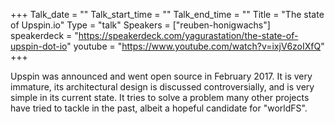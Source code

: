 +++
Talk_date = ""
Talk_start_time = ""
Talk_end_time = ""
Title = "The state of Upspin.io"
Type = "talk"
Speakers = ["reuben-honigwachs"]
speakerdeck = "https://speakerdeck.com/yagurastation/the-state-of-upspin-dot-io"
youtube = "https://www.youtube.com/watch?v=ixjV6zoIXfQ"
+++

Upspin was announced and went open source in February 2017. It is very immature, its architectural design is discussed controversially, and is very simple in its current state. It tries to solve a problem many other projects have tried to tackle in the past, albeit a hopeful candidate for "worldFS".
